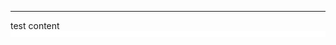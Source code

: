 <HR>                  </HR>
<div> test content</div>
<div STYLE="background-color:#FFFFFF; height:10px; width:100%;"> </div>
